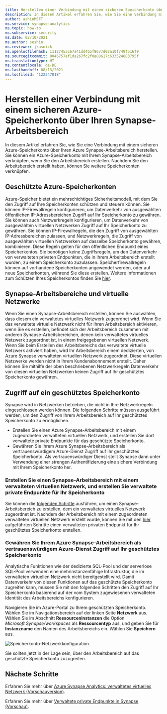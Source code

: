 ```yaml
---
title: Herstellen einer Verbindung mit einem sicheren Speicherkonto über Ihren Azure Synapse-Arbeitsbereich
description: In diesem Artikel erfahren Sie, wie Sie eine Verbindung mit einem sicheren Speicherkonto über Ihren Azure Synapse-Arbeitsbereich herstellen.
author: ashinMSFT
ms.service: synapse-analytics
ms.topic: how-to
ms.subservice: security
ms.date: 02/10/2021
ms.author: seshin
ms.reviewer: jrasnick
ms.openlocfilehash: 11127453c67a41dd4b5f8677d02a10f749f516f9
ms.sourcegitcommit: 0046757af1da267fc2f0e88617c633524883795f
ms.translationtype: HT
ms.contentlocale: de-DE
ms.lasthandoff: 08/13/2021
ms.locfileid: "122347018"
---
```

# <a name="connect-to-a-secure-azure-storage-account-from-your-synapse-workspace"></a>Herstellen einer Verbindung mit einem sicheren Azure-Speicherkonto über Ihren Synapse-Arbeitsbereich

In diesem Artikel erfahren Sie, wie Sie eine Verbindung mit einem sicheren Azure-Speicherkonto über Ihren Azure Synapse-Arbeitsbereich herstellen. Sie können ein Azure-Speicherkonto mit Ihrem Synapse-Arbeitsbereich verknüpfen, wenn Sie den Arbeitsbereich erstellen. Nachdem Sie den Arbeitsbereich erstellt haben, können Sie weitere Speicherkonten verknüpfen.


## <a name="secured-azure-storage-accounts"></a>Geschützte Azure-Speicherkonten
Azure-Speicher bietet ein mehrschichtiges Sicherheitsmodell, mit dem Sie den Zugriff auf Ihre Speicherkonten schützen und steuern können. Sie können IP-Firewallregeln konfigurieren, um Datenverkehr von ausgewählten öffentlichen IP-Adressbereichen Zugriff auf Ihr Speicherkonto zu gewähren. Sie können auch Netzwerkregeln konfigurieren, um Datenverkehr von ausgewählten virtuellen Netzwerken Zugriff auf Ihr Speicherkonto zu gewähren. Sie können IP-Firewallregeln, die den Zugriff von ausgewählten IP-Adressbereichen zulassen, und Netzwerkregeln, die Zugriff von ausgewählten virtuellen Netzwerken auf dasselbe Speicherkonto gewähren, kombinieren. Diese Regeln gelten für den öffentlichen Endpunkt eines Speicherkontos. Sie benötigen keine Zugriffsregeln, um den Datenverkehr von verwalteten privaten Endpunkten, die in Ihrem Arbeitsbereich erstellt wurden, zu einem Speicherkonto zuzulassen. Speicherfirewallregeln können auf vorhandene Speicherkonten angewendet werden, oder auf neue Speicherkonten, während Sie diese erstellen. Weitere Informationen zum Schützen Ihres Speicherkontos finden Sie [hier](../../storage/common/storage-network-security.md).

## <a name="synapse-workspaces-and-virtual-networks"></a>Synapse-Arbeitsbereiche und virtuelle Netzwerke
Wenn Sie einen Synapse-Arbeitsbereich erstellen, können Sie auswählen, dass diesem ein verwaltetes virtuelles Netzwerk zugeordnet wird. Wenn Sie das verwaltete virtuelle Netzwerk nicht für Ihren Arbeitsbereich aktivieren, wenn Sie es erstellen, befindet sich der Arbeitsbereich zusammen mit anderen Synapse-Arbeitsbereichen, denen kein verwaltetes virtuelles Netzwerk zugeordnet ist, in einem freigegebenen virtuellen Netzwerk. Wenn Sie beim Erstellen des Arbeitsbereichs das verwaltete virtuelle Netzwerk aktiviert haben, wird Ihr Arbeitsbereich einem dedizierten, von Azure Synapse verwalteten virtuellen Netzwerk zugeordnet. Diese virtuellen Netzwerke werden nicht in Ihrem Kundenabonnement erstellt. Daher können Sie mithilfe der oben beschriebenen Netzwerkregeln Datenverkehr von diesen virtuellen Netzwerken keinen Zugriff auf Ihr geschütztes Speicherkonto gewähren.  

## <a name="access-a-secured-storage-account"></a>Zugriff auf ein geschütztes Speicherkonto
Synapse wird in Netzwerken betrieben, die nicht in Ihre Netzwerkregeln eingeschlossen werden können. Die folgenden Schritte müssen ausgeführt werden, um den Zugriff von Ihrem Arbeitsbereich auf Ihr geschütztes Speicherkonto zu ermöglichen.

* Erstellen Sie einen Azure Synapse-Arbeitsbereich mit einem zugeordneten verwalteten virtuellen Netzwerk, und erstellen Sie dort verwaltete private Endpunkte für das geschützte Speicherkonto.
* Gewähren Sie Ihrem Azure Synapse-Arbeitsbereich als vertrauenswürdigem Azure-Dienst Zugriff auf Ihr geschütztes Speicherkonto. Als vertrauenswürdiger Dienst stellt Synapse dann unter Verwendung einer strengen Authentifizierung eine sichere Verbindung mit Ihrem Speicherkonto her.   

### <a name="create-a-synapse-workspace-with-a-managed-virtual-network-and-create-managed-private-endpoints-to-your-storage-account"></a>Erstellen Sie einen Synapse-Arbeitsbereich mit einem verwalteten virtuellen Netzwerk, und erstellen Sie verwaltete private Endpunkte für Ihr Speicherkonto
Sie können die [folgenden Schritte](./synapse-workspace-managed-vnet.md) ausführen, um einen Synapse-Arbeitsbereich zu erstellen, dem ein verwaltetes virtuelles Netzwerk zugeordnet ist. Nachdem der Arbeitsbereich mit einem zugeordneten verwalteten virtuellen Netzwerk erstellt wurde, können Sie mit den [hier](./how-to-create-managed-private-endpoints.md) aufgeführten Schritte einen verwalteten privaten Endpunkt für Ihr geschütztes Speicherkonto erstellen. 

### <a name="grant-your-azure-synapse-workspace-access-to-your-secure-storage-account-as-a-trusted-azure-service"></a>Gewähren Sie Ihrem Azure Synapse-Arbeitsbereich als vertrauenswürdigem Azure-Dienst Zugriff auf Ihr geschütztes Speicherkonto
Analytische Funktionen wie der dedizierte SQL-Pool und der serverlose SQL-Pool verwenden eine mehrinstanzenfähige Infrastruktur, die im verwalteten virtuellen Netzwerk nicht bereitgestellt wird. Damit Datenverkehr von diesen Funktionen auf das geschützte Speicherkonto zugreifen kann, müssen Sie mit den folgenden Schritten den Zugriff auf Ihr Speicherkonto basierend auf der vom System zugewiesenen verwalteten Identität des Arbeitsbereichs konfigurieren.

Navigieren Sie im Azure-Portal zu Ihrem geschützten Speicherkonto. Wählen Sie im Navigationsbereich auf der linken Seite **Netzwerk** aus. Wählen Sie im Abschnitt **Ressourceninstanzen** die Option *Microsoft.Synapse/workspaces* als **Ressourcentyp** aus, und geben Sie für **Instanzname** den Namen des Arbeitsbereichs ein. Wählen Sie **Speichern** aus.

![Speicherkonto-Netzwerkkonfiguration.](./media/connect-to-a-secure-storage-account/secured-storage-access.png)

Sie sollten jetzt in der Lage sein, über den Arbeitsbereich auf das geschützte Speicherkonto zuzugreifen.


## <a name="next-steps"></a>Nächste Schritte

Erfahren Sie mehr über [Azure Synapse Analytics: verwaltetes virtuelles Netzwerk (Vorschauversion)](./synapse-workspace-managed-vnet.md).

Erfahren Sie mehr über [Verwaltete private Endpunkte in Synapse (Vorschau)](./synapse-workspace-managed-private-endpoints.md).